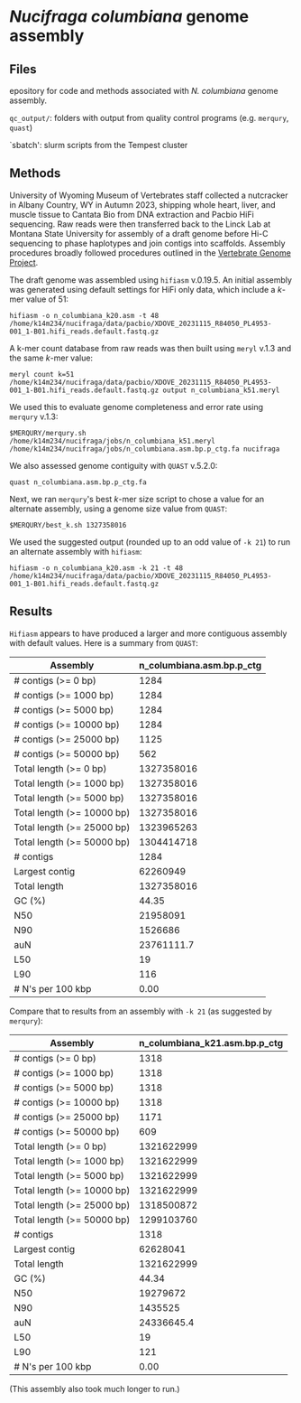 # *Nucifraga columbiana* genome assembly


## Files

epository for code and methods associated with *N. columbiana* genome assembly. 

`qc_output/`: folders with output from quality control programs (e.g. `merqury`, `quast`)

`sbatch': slurm scripts from the Tempest cluster

## Methods

University of Wyoming Museum of Vertebrates staff collected a nutcracker in Albany Country, WY in Autumn 2023, shipping whole heart, liver, and muscle tissue to Cantata Bio from DNA extraction and Pacbio HiFi sequencing. Raw reads were then transferred back to the Linck Lab at Montana State University for assembly of a draft genome before Hi-C sequencing to phase haplotypes and join contigs into scaffolds. Assembly procedures broadly followed procedures outlined in the [Vertebrate Genome Project](https://doi.org/10.1038/s41586-021-03451-0).

The draft genome was assembled using `hifiasm` v.0.19.5. An initial assembly was generated using default settings for HiFi only data, which include a *k*-mer value of 51: 

```
hifiasm -o n_columbiana_k20.asm -t 48 /home/k14m234/nucifraga/data/pacbio/XDOVE_20231115_R84050_PL4953-001_1-B01.hifi_reads.default.fastq.gz
```

A k-mer count database from raw reads was then built using `meryl` v.1.3 and the same *k*-mer value: 

```
meryl count k=51 /home/k14m234/nucifraga/data/pacbio/XDOVE_20231115_R84050_PL4953-001_1-B01.hifi_reads.default.fastq.gz output n_columbiana_k51.meryl
```

We used this to evaluate genome completeness and error rate using `merqury` v.1.3: 

```
$MERQURY/merqury.sh /home/k14m234/nucifraga/jobs/n_columbiana_k51.meryl /home/k14m234/nucifraga/jobs/n_columbiana.asm.bp.p_ctg.fa nucifraga
```

We also assessed genome contiguity with `QUAST` v.5.2.0: 

```
quast n_columbiana.asm.bp.p_ctg.fa

```

Next, we ran `merqury`'s best *k*-mer size script to chose a value for an alternate assembly, using a genome size value from `QUAST`: 

```
$MERQURY/best_k.sh 1327358016
```

We used the suggested output (rounded up to an odd value of `-k 21`) to run an alternate assembly with `hifiasm`: 

```
hifiasm -o n_columbiana_k20.asm -k 21 -t 48 
/home/k14m234/nucifraga/data/pacbio/XDOVE_20231115_R84050_PL4953-001_1-B01.hifi_reads.default.fastq.gz
```

## Results

`Hifiasm` appears to have produced a larger and more contiguous assembly with default values. Here is a summary from `QUAST`:

| Assembly   				 | n_columbiana.asm.bp.p_ctg |
| ---------------------------| ------------------------- |
| # contigs (>= 0 bp)        | 1284                      |
| # contigs (>= 1000 bp)     | 1284                      |
| # contigs (>= 5000 bp)     | 1284                      |
| # contigs (>= 10000 bp)    | 1284                      |
| # contigs (>= 25000 bp)    | 1125                      |
| # contigs (>= 50000 bp)    | 562                       |
| Total length (>= 0 bp)     | 1327358016                |
| Total length (>= 1000 bp)  | 1327358016                |
| Total length (>= 5000 bp)  | 1327358016                |
| Total length (>= 10000 bp) | 1327358016                |
| Total length (>= 25000 bp) | 1323965263                |
| Total length (>= 50000 bp) | 1304414718                |
| # contigs                  | 1284                      |
| Largest contig             | 62260949                  |
| Total length               | 1327358016                |
| GC (%)                     | 44.35                     |
| N50                        | 21958091                  |
| N90                        | 1526686                   |
| auN                        | 23761111.7                |
| L50                        | 19                        |
| L90                        | 116                       |
| # N's per 100 kbp          | 0.00                      |

Compare that to results from an assembly with `-k 21` (as suggested by `merqury`):

|Assembly                    |n_columbiana_k21.asm.bp.p_ctg |
|----------------------------|------------------------------|
|# contigs (>= 0 bp)         |1318                          |
|# contigs (>= 1000 bp)      |1318                          |
|# contigs (>= 5000 bp)      |1318                          |
|# contigs (>= 10000 bp)     |1318                          |
|# contigs (>= 25000 bp)     |1171                          |
|# contigs (>= 50000 bp)     |609                           |
|Total length (>= 0 bp)      |1321622999                    |
|Total length (>= 1000 bp)   |1321622999                    |
|Total length (>= 5000 bp)   |1321622999                    |
|Total length (>= 10000 bp)  |1321622999                    |
|Total length (>= 25000 bp)  |1318500872                    |
|Total length (>= 50000 bp)  |1299103760                    |
|# contigs                   |1318                          |
|Largest contig              |62628041                      |
|Total length                |1321622999                    |
|GC (%)                      |44.34                         |
|N50                         |19279672                      |
|N90                         |1435525                       |
|auN                         |24336645.4                    |
|L50                         |19                            |
|L90                         |121                           |
|# N's per 100 kbp           |0.00    						|

(This assembly also took much longer to run.)

